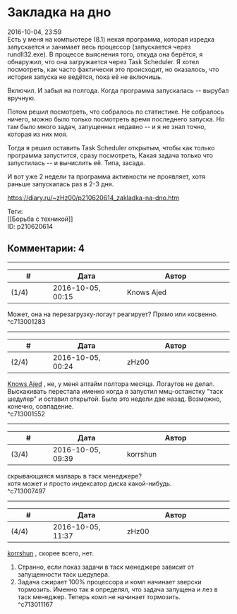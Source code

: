 Закладка на дно
===============

  
2016-10-04, 23:59  
 Есть у меня на компьютере (8.1) некая программа, которая изредка запускается и занимает весь процессор (запускается через rundll32.exe). В процессе выяснения того, откуда она берётся, я обнаружил, что она загружается через Task Scheduler. Я хотел посмотреть, как часто фактически это происходит, но оказалось, что история запуска не ведётся, пока её не включишь.   
   
 Включил. И забыл на полгода. Когда программа запускалась -- вырубал вручную.   
   
 Потом решил посмотреть, что собралось по статистике. Не собралось ничего, можно было только посмотреть время последнего запуска. Но там было много задач, запущенных недавно -- и я не знал точно, которая из них моя.   
   
 Тогда я решил оставить Task Scheduler открытым, чтобы как только программа запустится, сразу посмотреть, Какая задача только что запустилась -- и вычислить её. Типа, засада.   
   
 И вот уже 2 недели та программа активности не проявляет, хотя раньше запускалась раз в 2-3 дня.   
  
<https://diary.ru/~zHz00/p210620614_zakladka-na-dno.htm>  
  
Теги:  
[[Борьба с техникой]]  
ID: p210620614  


Комментарии: 4
--------------

  


---



|         #         |              Дата              |                     Автор                     |           ID           |
| --- | --- | --- | --- |
| (1/4) | 2016-10-05, 00:15 | Knows Ajed | c713001283 |

  
 Может, она на перезагрузку-логаут реагирует? Прямо или косвенно.   
 ^c713001283

---



|         #         |              Дата              |                     Автор                     |           ID           |
| --- | --- | --- | --- |
| (2/4) | 2016-10-05, 00:24 | zHz00 | c713001552 |

  
  [Knows Ajed](http://Who-Knows-Ajed.diary.ru "Who Knows Ajed?")  , не, у меня аптайм полтора месяца. Логаутов не делал. Выскакивать перестала именно когда я запустил ммц-останстку "таск шедулер" и оставил открытой. Было это недели две назад. Возможно, конечно, совпадение.   
 ^c713001552

---



|         #         |              Дата              |                     Автор                     |           ID           |
| --- | --- | --- | --- |
| (3/4) | 2016-10-05, 09:39 | korrshun | c713007497 |

  
 скрывающаяся малварь в таск менеджере?   
 хотя может и просто индексатор диска какой-нибудь.   
 ^c713007497

---



|         #         |              Дата              |                     Автор                     |           ID           |
| --- | --- | --- | --- |
| (4/4) | 2016-10-05, 11:37 | zHz00 | c713011167 |

  
  [korrshun](http://Igel-kun.diary.ru "kimi wo shiranai monogatari")  , скорее всего, нет.   
 1) Странно, если показ задачи в таск менеджере зависит от запущенности таск шедулера.   
 2) Задача сжирает 100% процессора и комп начинает зверски тормозить. Именно так я определял, что задача запущена и лез в таск менеджер. Теперь комп не начинает тормозить.   
 ^c713011167
